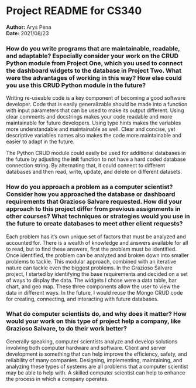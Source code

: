 # Project README for CS340
**Author:** Arys Pena <br>
**Date:** 2021/08/23 <br>

###  How do you write programs that are maintainable, readable, and adaptable? Especially consider your work on the CRUD Python module from Project One, which you used to connect the dashboard widgets to the database in Project Two. What were the advantages of working in this way? How else could you use this CRUD Python module in the future?
Writing re-useable code is a key component of becoming a good software developer. Code that is easily generalizable should be made into a function with input parameters that can be used to make its output different. Using clear comments and docstrings makes your code readable and more maintainable for future developers. Using type hints makes the variables more understandable and maintainable as well. Clear and concise, yet descriptive variables names also makes the code more maintainable and easier to adapt in the future.

The Python CRUD module could easily be used for additional databases in the future by adjusting the __init__ function to not have a hard coded database connection string. By alternating that, it could connect to different databases and then read, write, update, and delete on different datasets.


### How do you approach a problem as a computer scientist? Consider how you approached the database or dashboard requirements that Grazioso Salvare requested. How did your approach to this project differ from previous assignments in other courses? What techniques or strategies would you use in the future to create databases to meet other client requests?
Each problem has it’s own unique set of factors that must be analyzed and accounted for. There is a wealth of knowledge and answers available for all to read, but to find these answers, first the problem must be identified. Once identified, the problem can be analyzed and broken down into smaller problems to tackle. This modular approach, combined with an iterative nature can tackle even the biggest problems. In the Grazioso Salvare project, I started by identifying the base requirements and decided on a set of ways to display the data. The widgets I chose were a data table, bar chart, and geo map. These three components allow the user to view the data in different ways. In the future, I would reuse the Mongo CRUD code for creating, connecting, and interacting with future databases.


### What do computer scientists do, and why does it matter? How would your work on this type of project help a company, like Grazioso Salvare, to do their work better?
Generally speaking, computer scientists analyze and develop solutions involving both computer hardware and software. Client and server development is something that can help improve the efficiency, safety, and reliability of many companies. Designing, implementing, maintaining, and analyzing these types of systems are all problems that a computer scientist may be able to help with. A skilled computer scientist can help to enhance the process in which a company operates.
